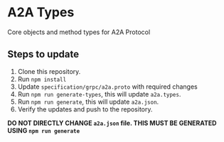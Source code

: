 # A2A Types

Core objects and method types for A2A Protocol

## Steps to update

1. Clone this repository.
2. Run `npm install`
3. Update `specification/grpc/a2a.proto` with required changes
4. Run `npm run generate-types`, this will update `a2a.types`.
4. Run `npm run generate`, this will update `a2a.json`.
5. Verify the updates and push to the repository.

**DO NOT DIRECTLY CHANGE `a2a.json` file. THIS MUST BE GENERATED USING `npm run generate`**
